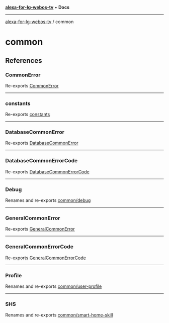 [**alexa-for-lg-webos-tv**](../README.md) • **Docs**

***

[alexa-for-lg-webos-tv](../modules.md) / common

# common

## References

### CommonError

Re-exports [CommonError](common-error/classes/CommonError.md)

***

### constants

Re-exports [constants](constants/variables/constants.md)

***

### DatabaseCommonError

Re-exports [DatabaseCommonError](database-common-error/classes/DatabaseCommonError.md)

***

### DatabaseCommonErrorCode

Re-exports [DatabaseCommonErrorCode](database-common-error/type-aliases/DatabaseCommonErrorCode.md)

***

### Debug

Renames and re-exports [common/debug](debug/README.md)

***

### GeneralCommonError

Re-exports [GeneralCommonError](general-common-error/classes/GeneralCommonError.md)

***

### GeneralCommonErrorCode

Re-exports [GeneralCommonErrorCode](general-common-error/type-aliases/GeneralCommonErrorCode.md)

***

### Profile

Renames and re-exports [common/user-profile](user-profile/README.md)

***

### SHS

Renames and re-exports [common/smart-home-skill](smart-home-skill/README.md)
